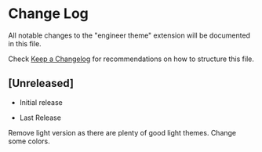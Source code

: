 # Change Log

All notable changes to the "engineer theme" extension will be documented in this file.

Check [Keep a Changelog](http://keepachangelog.com/) for recommendations on how to structure this file.

## [Unreleased]

- Initial release

- Last Release

Remove light version as there are plenty of good light themes.
Change some colors.
